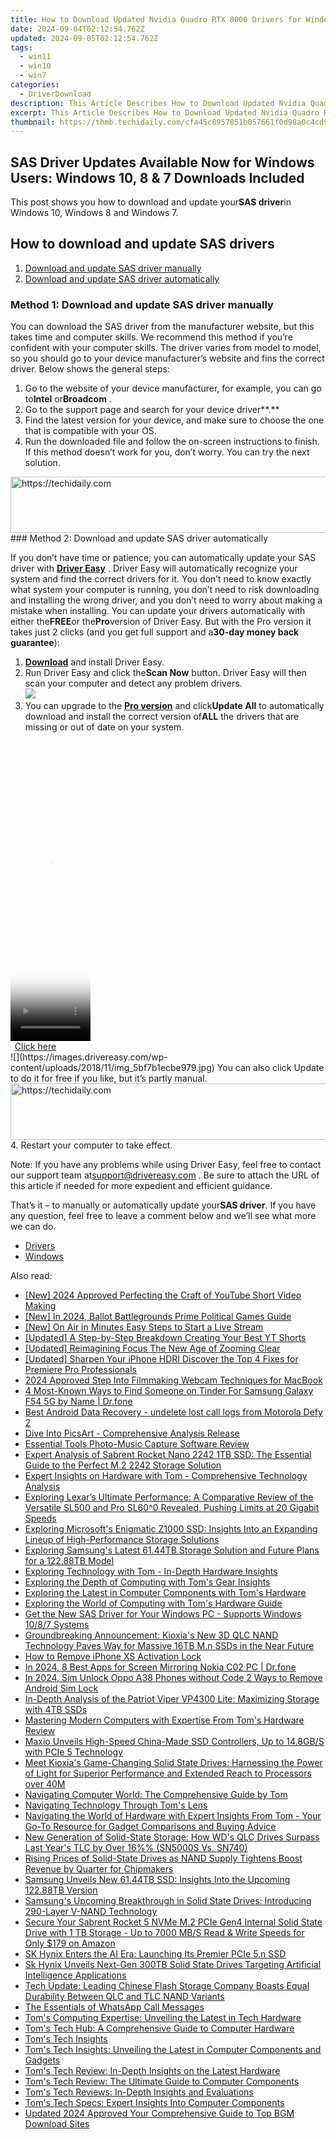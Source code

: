 ```yaml
---
title: How to Download Updated Nvidia Quadro RTX 8000 Drivers for Windows Users on Win 10, 8 or 7 Platforms
date: 2024-09-04T02:12:54.762Z
updated: 2024-09-05T02:12:54.762Z
tags:
  - win11
  - win10
  - win7
categories:
  - DriverDownload
description: This Article Describes How to Download Updated Nvidia Quadro RTX 8000 Drivers for Windows Users on Win 10, 8 or 7 Platforms
excerpt: This Article Describes How to Download Updated Nvidia Quadro RTX 8000 Drivers for Windows Users on Win 10, 8 or 7 Platforms
thumbnail: https://thmb.techidaily.com/cfa45c8957851b057661f0d98a0c4cd9830d27a0c465cacef45307df647411ca.jpg
---
```


## SAS Driver Updates Available Now for Windows Users: Windows 10, 8 & 7 Downloads Included

This post shows you how to download and update your**SAS driver**in Windows 10, Windows 8 and Windows 7.

## How to download and update SAS drivers

1. [Download and update SAS driver manually](https://tools.techidaily.com/drivereasy/download/)
2. [Download and update SAS driver automatically](https://tools.techidaily.com/drivereasy/download/)

### Method 1: Download and update SAS driver manually

You can download the SAS driver from the manufacturer website, but this takes time and computer skills. We recommend this method if you’re confident with your computer skills. The driver varies from model to model, so you should go to your device manufacturer’s website and fins the correct driver. Below shows the general steps:

1. Go to the website of your device manufacturer, for example, you can go to**Intel** or**Broadcom** .
2. Go to the support page and search for your device driver**.**
3. Find the latest version for your device, and make sure to choose the one that is compatible with your OS.
4. Run the downloaded file and follow the on-screen instructions to finish.
If this method doesn’t work for you, don’t worry. You can try the next solution.

<!-- affiliate ads begin -->
<a href="https://aligracehair.sjv.io/c/5597632/1997648/19272" target="_top" id="1997648">
  <img src="//a.impactradius-go.com/display-ad/19272-1997648" border="0" alt="https://techidaily.com" width="728" height="90"/>
</a>
<img height="0" width="0" src="https://aligracehair.sjv.io/i/5597632/1997648/19272" style="position:absolute;visibility:hidden;" border="0" />
<!-- affiliate ads end -->
### Method 2: Download and update SAS driver automatically

If you don’t have time or patience, you can automatically update your SAS driver with **[Driver Easy](https://tools.techidaily.com/drivereasy/download/)** . Driver Easy will automatically recognize your system and find the correct drivers for it. You don’t need to know exactly what system your computer is running, you don’t need to risk downloading and installing the wrong driver, and you don’t need to worry about making a mistake when installing. You can update your drivers automatically with either the**FREE**or the**Pro**version of Driver Easy. But with the Pro version it takes just 2 clicks (and you get full support and a**30-day money back guarantee**):

1. **[Download](https://tools.techidaily.com/drivereasy/download/)**  and install Driver Easy.
2. Run Driver Easy and click the**Scan Now** button. Driver Easy will then scan your computer and detect any problem drivers.  
![](https://images.drivereasy.com/wp-content/uploads/2018/11/img_5bf7b0d892a64.jpg)
3. You can upgrade to the **[Pro version](https://tools.techidaily.com/drivereasy/download/)**  and click**Update All** to automatically download and install the correct version of**ALL** the drivers that are missing or out of date on your system.  
<!-- affiliate ads begin -->
<span id="1977020">
					<video width="128" height="480" style="cursor:pointer"
           poster="//a.impactradius-go.com/display-clicktoplayimage/1977020.png"
           onclick="if(!this.playClicked){this.play();this.setAttribute('controls',true);this.playClicked=true;}">
	   <source src="//a.impactradius-go.com/display-ad/22993-1977020">
	   <img src="//a.impactradius-go.com/display-clicktoplayimage/1977020.png" style="border: none; height: 100%; width: 100%; object-fit: contain">
	</video>
	<div style="width:80px;text-align:center"><a href="javascript:window.open(decodeURIComponent('https%3A%2F%2Fhomestyler.sjv.io%2Fc%2F5597632%2F1977020%2F22993'), '_blank');void(0);">Click here</a></div>
</span>
<img height="0" width="0" src="https://imp.pxf.io/i/5597632/1977020/22993" style="position:absolute;visibility:hidden;" border="0" />
<!-- affiliate ads end -->
![](https://images.drivereasy.com/wp-content/uploads/2018/11/img_5bf7b1ecbe979.jpg)  
 You can also click Update to do it for free if you like, but it’s partly manual.
<!-- affiliate ads begin -->
<a href="https://appsumo.8odi.net/c/5597632/2082527/7443" target="_top" id="2082527">
  <img src="//a.impactradius-go.com/display-ad/7443-2082527" border="0" alt="https://techidaily.com" width="728" height="90"/>
</a>
<img height="0" width="0" src="https://appsumo.8odi.net/i/5597632/2082527/7443" style="position:absolute;visibility:hidden;" border="0" />
<!-- affiliate ads end -->
4. Restart your computer to take effect.

 Note: If you have any problems while using Driver Easy, feel free to contact our support team at[support@drivereasy.com](https://tools.techidaily.com/drivereasy/download/) . Be sure to attach the URL of this article if needed for more expedient and efficient guidance.

 That’s it – to manually or automatically update your**SAS driver**. If you have any question, feel free to leave a comment below and we’ll see what more we can do.

* [Drivers](https://tools.techidaily.com/drivereasy/download/)
* [Windows](https://tools.techidaily.com/drivereasy/download/)

<ins class="adsbygoogle"
     style="display:block"
     data-ad-format="autorelaxed"
     data-ad-client="ca-pub-7571918770474297"
     data-ad-slot="1223367746"></ins>



<ins class="adsbygoogle"
     style="display:block"
     data-ad-client="ca-pub-7571918770474297"
     data-ad-slot="8358498916"
     data-ad-format="auto"
     data-full-width-responsive="true"></ins>

<span class="atpl-alsoreadstyle">Also read:</span>
<div><ul>
<li><a href="https://youtube-webster.techidaily.com/024-approved-perfecting-the-craft-of-youtube-short-video-making/"><u>[New] 2024 Approved  Perfecting the Craft of YouTube Short Video Making</u></a></li>
<li><a href="https://visual-screen-recording.techidaily.com/new-in-2024-ballot-battlegrounds-prime-political-games-guide/"><u>[New] In 2024, Ballot Battlegrounds  Prime Political Games Guide</u></a></li>
<li><a href="https://extra-approaches.techidaily.com/new-on-air-in-minutes-easy-steps-to-start-a-live-stream/"><u>[New] On Air in Minutes  Easy Steps to Start a Live Stream</u></a></li>
<li><a href="https://youtube-webster.techidaily.com/ed-a-step-by-step-breakdown-creating-your-best-yt-shorts/"><u>[Updated] A Step-by-Step Breakdown  Creating Your Best YT Shorts</u></a></li>
<li><a href="https://digital-screen-recording.techidaily.com/updated-reimagining-focus-the-new-age-of-zooming-clear/"><u>[Updated] Reimagining Focus  The New Age of Zooming Clear</u></a></li>
<li><a href="https://extra-guidance.techidaily.com/updated-sharpen-your-iphone-hdri-discover-the-top-4-fixes-for-premiere-pro-professionals/"><u>[Updated] Sharpen Your iPhone HDRI  Discover the Top 4 Fixes for Premiere Pro Professionals</u></a></li>
<li><a href="https://screen-sharing-recording.techidaily.com/2024-approved-step-into-filmmaking-webcam-techniques-for-macbook/"><u>2024 Approved  Step Into Filmmaking  Webcam Techniques for MacBook</u></a></li>
<li><a href="https://location-social.techidaily.com/4-most-known-ways-to-find-someone-on-tinder-for-samsung-galaxy-f54-5g-by-name-drfone-by-drfone-virtual-android/"><u>4 Most-Known Ways to Find Someone on Tinder For Samsung Galaxy F54 5G by Name | Dr.fone</u></a></li>
<li><a href="https://phone-solutions.techidaily.com/best-android-data-recovery-undelete-lost-call-logs-from-motorola-defy-2-by-fonelab-android-recover-call-logs/"><u>Best Android Data Recovery - undelete lost call logs from Motorola Defy 2</u></a></li>
<li><a href="https://extra-lessons.techidaily.com/dive-into-picsart-comprehensive-analysis-release/"><u>Dive Into PicsArt - Comprehensive Analysis Release</u></a></li>
<li><a href="https://article-helps.techidaily.com/essential-tools-photo-music-capture-software-review/"><u>Essential Tools  Photo-Music Capture Software Review</u></a></li>
<li><a href="https://hardware-help.techidaily.com/expert-analysis-of-sabrent-rocket-nano-2242-1tb-ssd-the-essential-guide-to-the-perfect-m2-2242-storage-solution/"><u>Expert Analysis of Sabrent Rocket Nano 2242 1TB SSD: The Essential Guide to the Perfect M.2 2242 Storage Solution</u></a></li>
<li><a href="https://hardware-help.techidaily.com/expert-insights-on-hardware-with-tom-comprehensive-technology-analysis/"><u>Expert Insights on Hardware with Tom - Comprehensive Technology Analysis</u></a></li>
<li><a href="https://hardware-help.techidaily.com/exploring-lexars-ultimate-performance-a-comparative-review-of-the-versatile-sl500-and-pro-sl600-revealed-pushing-limits-at-20-gigabit-speeds/"><u>Exploring Lexar’s Ultimate Performance: A Comparative Review of the Versatile SL500 and Pro SL60^0 Revealed, Pushing Limits at 20 Gigabit Speeds</u></a></li>
<li><a href="https://hardware-help.techidaily.com/exploring-microsofts-enigmatic-z1000-ssd-insights-into-an-expanding-lineup-of-high-performance-storage-solutions/"><u>Exploring Microsoft's Enigmatic Z1000 SSD: Insights Into an Expanding Lineup of High-Performance Storage Solutions</u></a></li>
<li><a href="https://hardware-help.techidaily.com/exploring-samsungs-latest-6144tb-storage-solution-and-future-plans-for-a-12288tb-model/"><u>Exploring Samsung's Latest 61.44TB Storage Solution and Future Plans for a 122.88TB Model</u></a></li>
<li><a href="https://hardware-help.techidaily.com/exploring-technology-with-tom-in-depth-hardware-insights/"><u>Exploring Technology with Tom - In-Depth Hardware Insights</u></a></li>
<li><a href="https://hardware-help.techidaily.com/exploring-the-depth-of-computing-with-toms-gear-insights/"><u>Exploring the Depth of Computing with Tom's Gear Insights</u></a></li>
<li><a href="https://hardware-help.techidaily.com/exploring-the-latest-in-computer-components-with-toms-hardware/"><u>Exploring the Latest in Computer Components with Tom's Hardware</u></a></li>
<li><a href="https://hardware-help.techidaily.com/exploring-the-world-of-computing-with-toms-hardware-guide/"><u>Exploring the World of Computing with Tom's Hardware Guide</u></a></li>
<li><a href="https://win-amazing.techidaily.com/get-the-new-sas-driver-for-your-windows-pc-supports-windows-1087-systems/"><u>Get the New SAS Driver for Your Windows PC - Supports Windows 10/8/7 Systems</u></a></li>
<li><a href="https://hardware-help.techidaily.com/groundbreaking-announcement-kioxias-new-3d-qlc-nand-technology-paves-way-for-massive-16tb-mn-ssds-in-the-near-future/"><u>Groundbreaking Announcement: Kioxia's New 3D QLC NAND Technology Paves Way for Massive 16TB M.n SSDs in the Near Future</u></a></li>
<li><a href="https://activate-lock.techidaily.com/how-to-remove-iphone-xs-activation-lock-by-drfone-ios/"><u>How to Remove iPhone XS Activation Lock</u></a></li>
<li><a href="https://screen-mirror.techidaily.com/in-2024-8-best-apps-for-screen-mirroring-nokia-c02-pc-drfone-by-drfone-android/"><u>In 2024, 8 Best Apps for Screen Mirroring Nokia C02 PC | Dr.fone</u></a></li>
<li><a href="https://sim-unlock.techidaily.com/in-2024-sim-unlock-oppo-a38-phones-without-code-2-ways-to-remove-android-sim-lock-by-drfone-android/"><u>In 2024, Sim Unlock Oppo A38 Phones without Code 2 Ways to Remove Android Sim Lock</u></a></li>
<li><a href="https://hardware-help.techidaily.com/in-depth-analysis-of-the-patriot-viper-vp4300-lite-maximizing-storage-with-4tb-ssds/"><u>In-Depth Analysis of the Patriot Viper VP4300 Lite: Maximizing Storage with 4TB SSDs</u></a></li>
<li><a href="https://hardware-help.techidaily.com/mastering-modern-computers-with-expertise-from-toms-hardware-review/"><u>Mastering Modern Computers with Expertise From Tom's Hardware Review</u></a></li>
<li><a href="https://hardware-help.techidaily.com/maxio-unveils-high-speed-china-made-ssd-controllers-up-to-148gbs-with-pcie-5-technology/"><u>Maxio Unveils High-Speed China-Made SSD Controllers, Up to 14.8GB/S with PCIe 5 Technology</u></a></li>
<li><a href="https://hardware-help.techidaily.com/meet-kioxias-game-changing-solid-state-drives-harnessing-the-power-of-light-for-superior-performance-and-extended-reach-to-processors-over-40m/"><u>Meet Kioxia's Game-Changing Solid State Drives: Harnessing the Power of Light for Superior Performance and Extended Reach to Processors over 40M</u></a></li>
<li><a href="https://hardware-help.techidaily.com/navigating-computer-world-the-comprehensive-guide-by-tom/"><u>Navigating Computer World: The Comprehensive Guide by Tom</u></a></li>
<li><a href="https://hardware-help.techidaily.com/navigating-technology-through-toms-lens/"><u>Navigating Technology Through Tom's Lens</u></a></li>
<li><a href="https://hardware-help.techidaily.com/navigating-the-world-of-hardware-with-expert-insights-from-tom-your-go-to-resource-for-gadget-comparisons-and-buying-advice/"><u>Navigating the World of Hardware with Expert Insights From Tom - Your Go-To Resource for Gadget Comparisons and Buying Advice</u></a></li>
<li><a href="https://hardware-help.techidaily.com/new-generation-of-solid-state-storage-how-wds-qlc-drives-surpass-last-years-tlc-by-over-16-sn5000s-vs-sn740/"><u>New Generation of Solid-State Storage: How WD's QLC Drives Surpass Last Year's TLC by Over 16%% (SN5000S Vs. SN740)</u></a></li>
<li><a href="https://hardware-help.techidaily.com/rising-prices-of-solid-state-drives-as-nand-supply-tightens-boost-revenue-by-quarter-for-chipmakers/"><u>Rising Prices of Solid-State Drives as NAND Supply Tightens Boost Revenue by Quarter for Chipmakers</u></a></li>
<li><a href="https://hardware-help.techidaily.com/samsung-unveils-new-6144tb-ssd-insights-into-the-upcoming-12288tb-version/"><u>Samsung Unveils New 61.44TB SSD: Insights Into the Upcoming 122.88TB Version</u></a></li>
<li><a href="https://hardware-help.techidaily.com/samsungs-upcoming-breakthrough-in-solid-state-drives-introducing-290-layer-v-nand-technology/"><u>Samsung's Upcoming Breakthrough in Solid State Drives: Introducing 290-Layer V-NAND Technology</u></a></li>
<li><a href="https://hardware-help.techidaily.com/secure-your-sabrent-rocket-5-nvme-m2-pcie-gen4-internal-solid-state-drive-with-1-tb-storage-up-to-7000-mbs-read-and-write-speeds-for-only-179-on-amazon/"><u>Secure Your Sabrent Rocket 5 NVMe M.2 PCIe Gen4 Internal Solid State Drive with 1 TB Storage - Up to 7000 MB/S Read & Write Speeds for Only $179 on Amazon</u></a></li>
<li><a href="https://hardware-help.techidaily.com/sk-hynix-enters-the-ai-era-launching-its-premier-pcie-5n-ssd/"><u>SK Hynix Enters the AI Era: Launching Its Premier PCIe 5.n SSD</u></a></li>
<li><a href="https://hardware-help.techidaily.com/sk-hynix-unveils-next-gen-300tb-solid-state-drives-targeting-artificial-intelligence-applications/"><u>Sk Hynix Unveils Next-Gen 300TB Solid State Drives Targeting Artificial Intelligence Applications</u></a></li>
<li><a href="https://hardware-help.techidaily.com/tech-update-leading-chinese-flash-storage-company-boasts-equal-durability-between-qlc-and-tlc-nand-variants/"><u>Tech Update: Leading Chinese Flash Storage Company Boasts Equal Durability Between QLC and TLC NAND Variants</u></a></li>
<li><a href="https://extra-resources.techidaily.com/the-essentials-of-whatsapp-call-messages/"><u>The Essentials of WhatsApp Call Messages</u></a></li>
<li><a href="https://hardware-help.techidaily.com/toms-computing-expertise-unveiling-the-latest-in-tech-hardware/"><u>Tom's Computing Expertise: Unveiling the Latest in Tech Hardware</u></a></li>
<li><a href="https://hardware-help.techidaily.com/toms-tech-hub-a-comprehensive-guide-to-computer-hardware/"><u>Tom's Tech Hub: A Comprehensive Guide to Computer Hardware</u></a></li>
<li><a href="https://hardware-help.techidaily.com/toms-tech-insights/"><u>Tom's Tech Insights</u></a></li>
<li><a href="https://hardware-help.techidaily.com/toms-tech-insights-unveiling-the-latest-in-computer-components-and-gadgets/"><u>Tom's Tech Insights: Unveiling the Latest in Computer Components and Gadgets</u></a></li>
<li><a href="https://hardware-help.techidaily.com/toms-tech-review-in-depth-insights-on-the-latest-hardware/"><u>Tom's Tech Review: In-Depth Insights on the Latest Hardware</u></a></li>
<li><a href="https://hardware-help.techidaily.com/toms-tech-review-the-ultimate-guide-to-computer-components-t17238642572617/"><u>Tom's Tech Review: The Ultimate Guide to Computer Components</u></a></li>
<li><a href="https://hardware-help.techidaily.com/toms-tech-reviews-in-depth-insights-and-evaluations/"><u>Tom's Tech Reviews: In-Depth Insights and Evaluations</u></a></li>
<li><a href="https://hardware-help.techidaily.com/toms-tech-specs-expert-insights-into-computer-components/"><u>Tom's Tech Specs: Expert Insights Into Computer Components</u></a></li>
<li><a href="https://voice-adjusting.techidaily.com/updated-2024-approved-your-comprehensive-guide-to-top-bgm-download-sites/"><u>Updated 2024 Approved Your Comprehensive Guide to Top BGM Download Sites</u></a></li>
</ul></div>
